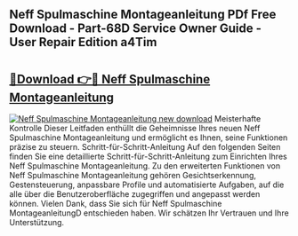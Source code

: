 ## Neff Spulmaschine Montageanleitung PDf Free Download - Part-68D Service Owner Guide - User Repair Edition a4Tim

# <h2><a href="http://df8ahkr.blite.top/?on=Neff+Spulmaschine+Montageanleitung">🔗Download 👉🔴 Neff Spulmaschine Montageanleitung</a></h2>

[![Neff Spulmaschine Montageanleitung new download](https://i.imgur.com/lujVjoI.png)](http://df8ahkr.blite.top/?on=Neff+Spulmaschine+Montageanleitung)
Meisterhafte Kontrolle Dieser Leitfaden enthüllt die Geheimnisse Ihres neuen Neff Spulmaschine Montageanleitung und ermöglicht es Ihnen, seine Funktionen präzise zu steuern. Schritt-für-Schritt-Anleitung Auf den folgenden Seiten finden Sie eine detaillierte Schritt-für-Schritt-Anleitung zum Einrichten Ihres Neff Spulmaschine Montageanleitung. Zu den erweiterten Funktionen von Neff Spulmaschine Montageanleitung gehören Gesichtserkennung, Gestensteuerung, anpassbare Profile und automatisierte Aufgaben, auf die alle über die Benutzeroberfläche zugegriffen und angepasst werden können. Vielen Dank, dass Sie sich für Neff Spulmaschine MontageanleitungD entschieden haben. Wir schätzen Ihr Vertrauen und Ihre Unterstützung.
